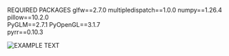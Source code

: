 REQUIRED PACKAGES
glfw==2.7.0
multipledispatch==1.0.0
numpy==1.26.4
pillow==10.2.0         
PyGLM==2.7.1
PyOpenGL==3.1.7        
pyrr==0.10.3


![EXAMPLE TEXT](https://github.com/[AlexSanfilippo]/[ProceduralMeshGeneration]/blob/[branch]/image.jpg?raw=true)
